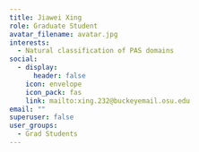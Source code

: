 ```yaml
---
title: Jiawei Xing
role: Graduate Student
avatar_filename: avatar.jpg
interests:
  - Natural classification of PAS domains
social:
  - display:
      header: false
    icon: envelope
    icon_pack: fas
    link: mailto:xing.232@buckeyemail.osu.edu
email: ""
superuser: false
user_groups:
  - Grad Students
---
```

